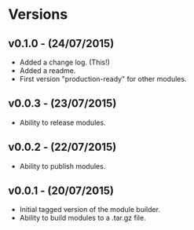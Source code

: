 # Versions

## v0.1.0 - (24/07/2015)

* Added a change log. (This!)
* Added a readme.
* First version "production-ready" for other modules.

## v0.0.3 - (23/07/2015)

* Ability to release modules.


## v0.0.2 - (22/07/2015)

* Ability to publish modules.


## v0.0.1 - (20/07/2015)

* Initial tagged version of the module builder.
* Ability to build modules to a .tar.gz file.
